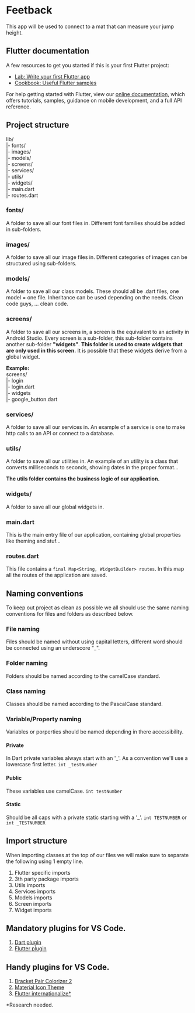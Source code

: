 # Feetback

This app will be used to connect to a mat that can measure your jump height.

## Flutter documentation

A few resources to get you started if this is your first Flutter project:

- [Lab: Write your first Flutter app](https://flutter.dev/docs/get-started/codelab)
- [Cookbook: Useful Flutter samples](https://flutter.dev/docs/cookbook)

For help getting started with Flutter, view our
[online documentation](https://flutter.dev/docs), which offers tutorials,
samples, guidance on mobile development, and a full API reference.

## Project structure

lib/<br/>
|- fonts/<br/>
|- images/<br/>
|- models/<br/>
|- screens/<br/>
|- services/<br/>
|- utils/<br/>
|- widgets/<br/>
|- main.dart<br/>
|- routes.dart<br/>

### fonts/
A folder to save all our font files in.
Different font families should be added in sub-folders.

### images/
A folder to save all our image files in.
Different categories of images can be structured using sub-folders.

### models/
A folder to save all our class models.
These should all be .dart files, one model = one file.
Inheritance can be used depending on the needs. Clean code guys, ... clean code.

### screens/
A folder to save all our screens in, a screen is the equivalent to an activity in Android Studio. Every screen is a sub-folder, this sub-folder contains another sub-folder **"widgets"**. **This folder is used to create widgets that are only used in this screen.** It is possible that these widgets derive from a global widget.

**Example:**<br/>
screens/<br/>
|- login<br/>
    |- login.dart<br/>
    |- widgets<br/>
        |- google_button.dart<br/>


### services/
A folder to save all our services in. An example of a service is one to make http calls to an API or connect to a database.

### utils/
A folder to save all our utilities in. An example of an utility is a class that converts milliseconds to seconds, showing dates in the proper format...

**The utils folder contains the business logic of our application.**

### widgets/
A folder to save all our global widgets in.

### main.dart
This is the main entry file of our application, containing global properties like theming and stuf...

### routes.dart
This file contains a ```final Map<String, WidgetBuilder> routes```.
In this map all the routes of the application are saved.

## Naming conventions
To keep out project as clean as possible we all should use the same naming conventions for files and folders as described below.

### File naming
Files should be named without using capital letters, different word should be connected using an underscore "_".

### Folder naming
Folders should be named according to the camelCase standard.

### Class naming
Classes should be named according to the PascalCase standard.

### Variable/Property naming
Variables or porperties should be named depending in there accessibility.

#### Private
In Dart private variables always start with an '_'. As a convention we'll use a lowercase first letter.
```int _testNumber```

#### Public
These variables use camelCase.
```int testNumber```

#### Static
Should be all caps with a private static starting with a '_'.
```int TESTNUMBER``` or ```int _TESTNUMBER```

## Import structure
When importing classes at the top of our files we will make sure to separate the following using 1 empty line.

1. Flutter specific imports
2. 3th party package imports
3. Utils imports
4. Services imports
5. Models imports
6. Screen imports
7. Widget imports

## Mandatory plugins for VS Code.

1. [Dart plugin](https://marketplace.visualstudio.com/items?itemName=Dart-Code.dart-code)
2. [Flutter plugin](https://marketplace.visualstudio.com/items?itemName=Dart-Code.flutter)

## Handy plugins for VS Code.

1. [Bracket Pair Colorizer 2](https://marketplace.visualstudio.com/items?itemName=CoenraadS.bracket-pair-colorizer-2)
2. [Material Icon Theme](https://marketplace.visualstudio.com/items?itemName=PKief.material-icon-theme)
3. [Flutter internationalize*](https://marketplace.visualstudio.com/items?itemName=apin.flutter-internationalize)

*Research needed.